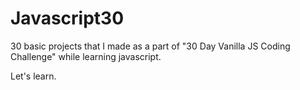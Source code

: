 # Javascript30
30 basic projects that I made as a part of "30 Day Vanilla JS Coding Challenge" while learning javascript.

Let's learn.